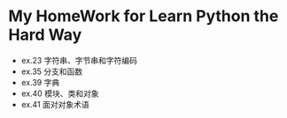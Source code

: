 # My HomeWork for Learn Python the Hard Way
* ex.23 字符串、字节串和字符编码
* ex.35 分支和函数
* ex.39 字典 
* ex.40 模块、类和对象 
* ex.41 面对对象术语 
